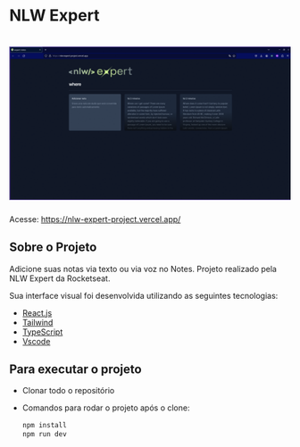 # NLW Expert

# ![Notes](./src/assets/rocket-notes.gif)

Acesse: https://nlw-expert-project.vercel.app/

## Sobre o Projeto

Adicione suas notas via texto ou via voz no Notes. Projeto realizado pela NLW Expert da Rocketseat.

Sua interface visual foi desenvolvida utilizando as seguintes tecnologias:

- [React.js](https://react.dev/)
- [Tailwind](https://tailwindcss.com/)
- [TypeScript](https://www.typescriptlang.org/)
- [Vscode](https://code.visualstudio.com/)

## Para executar o projeto

- Clonar todo o repositório
- Comandos para rodar o projeto após o clone:

  ```
  npm install
  npm run dev
  ```
